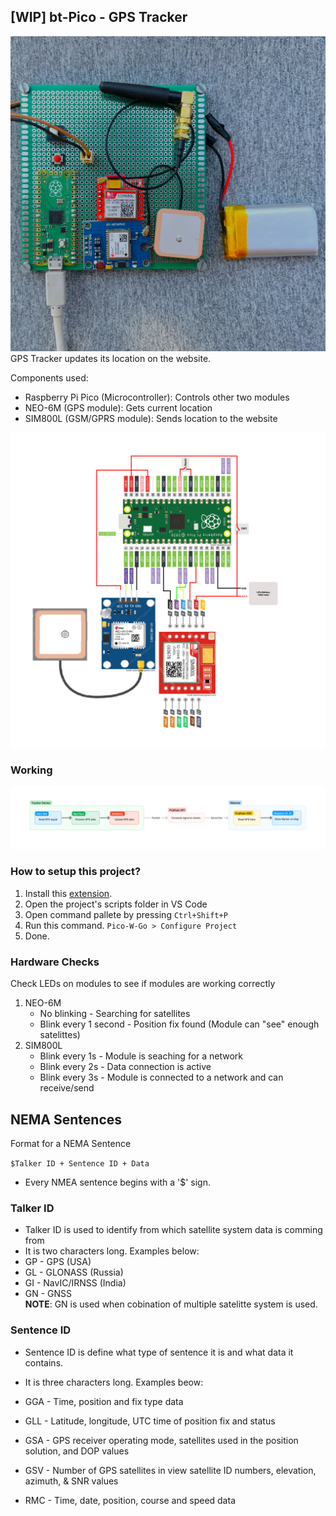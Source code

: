## [WIP] bt-Pico - GPS Tracker

![v2 image](/schematic/imagev2.jpg)
GPS Tracker updates its location on the website.

Components used:

-   Raspberry Pi Pico (Microcontroller): Controls other two modules
-   NEO-6M (GPS module): Gets current location
-   SIM800L (GSM/GPRS module): Sends location to the website

![Drawing Diagram](/schematic/Bt-Pico.png)

### Working

![Working Diagram](/schematic/working.png)

### How to setup this project?

1. Install this [extension](https://marketplace.visualstudio.com/items?itemName=paulober.pico-w-go).
2. Open the project's scripts folder in VS Code
3. Open command pallete by pressing `Ctrl+Shift+P`
4. Run this command. `Pico-W-Go > Configure Project`
5. Done.

### Hardware Checks

Check LEDs on modules to see if modules are working correctly

1. NEO-6M
    - No blinking - Searching for satellites
    - Blink every 1 second - Position fix found (Module can "see" enough satelittes)
2. SIM800L
    - Blink every 1s - Module is seaching for a network
    - Blink every 2s - Data connection is active
    - Blink every 3s - Module is connected to a network and can receive/send

## NEMA Sentences

Format for a NEMA Sentence

`$Talker ID + Sentence ID + Data`

-   Every NMEA sentence begins with a '$' sign.

### Talker ID

-   Talker ID is used to identify from which satellite system data is comming from
-   It is two characters long. Examples below:
-   GP - GPS (USA)
-   GL - GLONASS (Russia)
-   GI - NavIC/IRNSS (India)
-   GN - GNSS  
    **NOTE**: GN is used when cobination of multiple satelitte system is used.

### Sentence ID

-   Sentence ID is define what type of sentence it is and what data it contains.
-   It is three characters long. Examples beow:
-   GGA - Time, position and fix type data
-   GLL - Latitude, longitude, UTC time of position fix and status
-   GSA - GPS receiver operating mode, satellites used in the position solution, and DOP values

-   GSV - Number of GPS satellites in view satellite ID numbers, elevation, azimuth, & SNR values
-   RMC - Time, date, position, course and speed data
